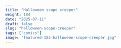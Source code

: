 ```yaml
---
title: "Halloween scope creeper"
weight: 184
date: "2025-07-11"
draft: false
slug: "halloween-scope-creeper"
tags: ["comics"]
image: "featured-184-halloween-scope-creeper.jpg"
---
```

